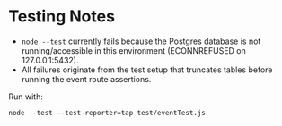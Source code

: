 # Testing Notes

- `node --test` currently fails because the Postgres database is not running/accessible in this environment (ECONNREFUSED on 127.0.0.1:5432).
- All failures originate from the test setup that truncates tables before running the event route assertions.

Run with:

```
node --test --test-reporter=tap test/eventTest.js
```
